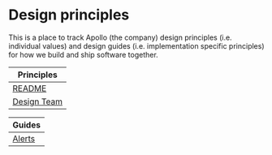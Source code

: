 # Design principles

This is a place to track Apollo (the company) design principles (i.e. individual values) and design guides (i.e. implementation specific principles) for how we build and ship software together.

| Principles |
|---|
| [README](principles/README.md) |
| [Design Team](principles/design-team.md) |

| Guides |
|---|
| [Alerts](guides/alerts.md) |
